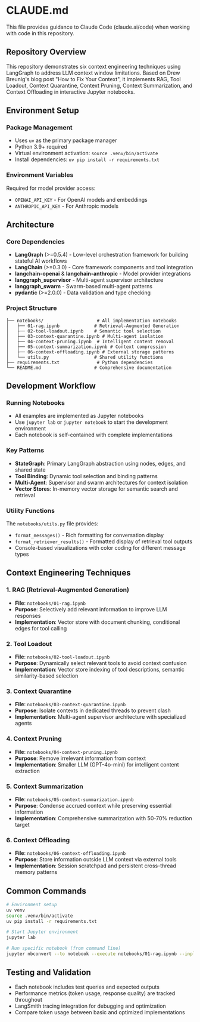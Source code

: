 # CLAUDE.md

This file provides guidance to Claude Code (claude.ai/code) when working with code in this repository.

## Repository Overview

This repository demonstrates six context engineering techniques using LangGraph to address LLM context window limitations. Based on Drew Breunig's blog post "How to Fix Your Context", it implements RAG, Tool Loadout, Context Quarantine, Context Pruning, Context Summarization, and Context Offloading in interactive Jupyter notebooks.

## Environment Setup

### Package Management
- Uses `uv` as the primary package manager
- Python 3.9+ required
- Virtual environment activation: `source .venv/bin/activate`
- Install dependencies: `uv pip install -r requirements.txt`

### Environment Variables
Required for model provider access:
- `OPENAI_API_KEY` - For OpenAI models and embeddings
- `ANTHROPIC_API_KEY` - For Anthropic models

## Architecture

### Core Dependencies
- **LangGraph** (>=0.5.4) - Low-level orchestration framework for building stateful AI workflows
- **LangChain** (>=0.3.0) - Core framework components and tool integration
- **langchain-openai** & **langchain-anthropic** - Model provider integrations
- **langgraph_supervisor** - Multi-agent supervisor architecture
- **langgraph_swarm** - Swarm-based multi-agent patterns
- **pydantic** (>=2.0.0) - Data validation and type checking

### Project Structure
```
├── notebooks/                    # All implementation notebooks
│   ├── 01-rag.ipynb             # Retrieval-Augmented Generation
│   ├── 02-tool-loadout.ipynb    # Semantic tool selection
│   ├── 03-context-quarantine.ipynb # Multi-agent isolation
│   ├── 04-context-pruning.ipynb  # Intelligent content removal
│   ├── 05-context-summarization.ipynb # Context compression
│   ├── 06-context-offloading.ipynb # External storage patterns
│   └── utils.py                 # Shared utility functions
├── requirements.txt              # Python dependencies
└── README.md                    # Comprehensive documentation
```

## Development Workflow

### Running Notebooks
- All examples are implemented as Jupyter notebooks
- Use `jupyter lab` or `jupyter notebook` to start the development environment
- Each notebook is self-contained with complete implementations

### Key Patterns
- **StateGraph**: Primary LangGraph abstraction using nodes, edges, and shared state
- **Tool Binding**: Dynamic tool selection and binding patterns
- **Multi-Agent**: Supervisor and swarm architectures for context isolation
- **Vector Stores**: In-memory vector storage for semantic search and retrieval

### Utility Functions
The `notebooks/utils.py` file provides:
- `format_messages()` - Rich formatting for conversation display
- `format_retriever_results()` - Formatted display of retrieval tool outputs
- Console-based visualizations with color coding for different message types

## Context Engineering Techniques

### 1. RAG (Retrieval-Augmented Generation)
- **File**: `notebooks/01-rag.ipynb`
- **Purpose**: Selectively add relevant information to improve LLM responses
- **Implementation**: Vector store with document chunking, conditional edges for tool calling

### 2. Tool Loadout
- **File**: `notebooks/02-tool-loadout.ipynb`
- **Purpose**: Dynamically select relevant tools to avoid context confusion
- **Implementation**: Vector store indexing of tool descriptions, semantic similarity-based selection

### 3. Context Quarantine
- **File**: `notebooks/03-context-quarantine.ipynb`
- **Purpose**: Isolate contexts in dedicated threads to prevent clash
- **Implementation**: Multi-agent supervisor architecture with specialized agents

### 4. Context Pruning
- **File**: `notebooks/04-context-pruning.ipynb`
- **Purpose**: Remove irrelevant information from context
- **Implementation**: Smaller LLM (GPT-4o-mini) for intelligent content extraction

### 5. Context Summarization
- **File**: `notebooks/05-context-summarization.ipynb`
- **Purpose**: Condense accrued context while preserving essential information
- **Implementation**: Comprehensive summarization with 50-70% reduction target

### 6. Context Offloading
- **File**: `notebooks/06-context-offloading.ipynb`
- **Purpose**: Store information outside LLM context via external tools
- **Implementation**: Session scratchpad and persistent cross-thread memory patterns

## Common Commands

```bash
# Environment setup
uv venv
source .venv/bin/activate
uv pip install -r requirements.txt

# Start Jupyter environment
jupyter lab

# Run specific notebook (from command line)
jupyter nbconvert --to notebook --execute notebooks/01-rag.ipynb --inplace
```

## Testing and Validation

- Each notebook includes test queries and expected outputs
- Performance metrics (token usage, response quality) are tracked throughout
- LangSmith tracing integration for debugging and optimization
- Compare token usage between basic and optimized implementations